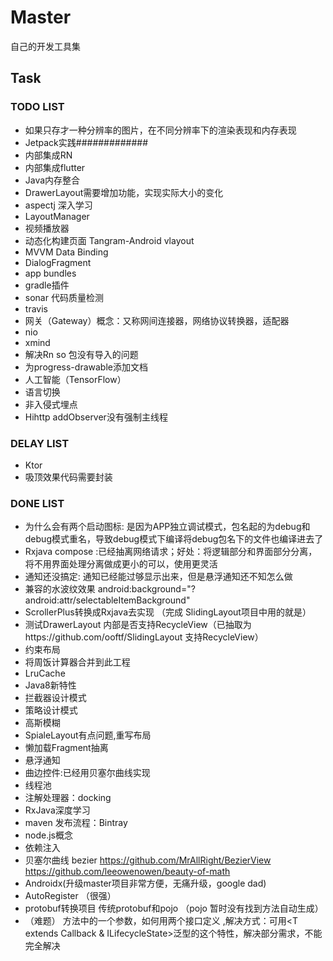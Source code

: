 # Master
自己的开发工具集
## Task
### TODO LIST
* 如果只存才一种分辨率的图片，在不同分辨率下的渲染表现和内存表现
* Jetpack实践#############
* 内部集成RN
* 内部集成flutter
* Java内存整合
* DrawerLayout需要增加功能，实现实际大小的变化
* aspectj 深入学习
* LayoutManager
* 视频播放器
* 动态化构建页面 Tangram-Android vlayout
* MVVM Data Binding
* DialogFragment
* app bundles
* gradle插件
* sonar 代码质量检测
* travis
* 网关（Gateway）概念：又称网间连接器，网络协议转换器，适配器
* nio
* xmind
* 解决Rn so 包没有导入的问题
* 为progress-drawable添加文档
* 人工智能（TensorFlow）
* 语言切换
* 非入侵式埋点
* Hihttp addObserver没有强制主线程
### DELAY LIST
* Ktor
* 吸顶效果代码需要封装
### DONE LIST
* 为什么会有两个启动图标: 是因为APP独立调试模式，包名起的为debug和debug模式重名，导致debug模式下编译将debug包名下的文件也编译进去了
* Rxjava compose :已经抽离网络请求；好处：将逻辑部分和界面部分分离，将不用界面处理分离做成更小的可以，使用更灵活
* 通知还没搞定: 通知已经能过够显示出来，但是悬浮通知还不知怎么做
* 兼容的水波纹效果 android:background="?android:attr/selectableItemBackground"
* ScrollerPlus转换成Rxjava去实现  （完成  SlidingLayout项目中用的就是）
* 测试DrawerLayout 内部是否支持RecycleView（已抽取为https://github.com/ooftf/SlidingLayout 支持RecycleView）
* 约束布局
* 将周饭计算器合并到此工程
* LruCache
* Java8新特性
* 拦截器设计模式
* 策略设计模式
* 高斯模糊
* SpialeLayout有点问题,重写布局
* 懒加载Fragment抽离
* 悬浮通知
* 曲边控件:已经用贝塞尔曲线实现
* 线程池
* 注解处理器：docking
* RxJava深度学习
* maven 发布流程：Bintray
* node.js概念
* 依赖注入
* 贝塞尔曲线 bezier https://github.com/MrAllRight/BezierView  https://github.com/leeowenowen/beauty-of-math
* Androidx(升级master项目非常方便，无痛升级，google dad)
* AutoRegister （很强）
* protobuf转换项目 传统protobuf和pojo  （pojo  暂时没有找到方法自动生成）
* （难题） 方法中的一个参数，如何用两个接口定义 ,解决方式：可用<T extends Callback & ILifecycleState>泛型的这个特性，解决部分需求，不能完全解决
